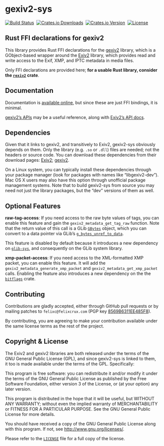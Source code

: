 gexiv2-sys
==========

[![Build Status](https://img.shields.io/travis/felixc/gexiv2-sys.svg)](https://travis-ci.org/felixc/gexiv2-sys)&nbsp;
[![Crates.io Downloads](https://img.shields.io/crates/d/gexiv2-sys.svg)](https://crates.io/crates/gexiv2-sys)&nbsp;
[![Crates.io Version](https://img.shields.io/crates/v/gexiv2-sys.svg)](https://crates.io/crates/gexiv2-sys)&nbsp;
[![License](https://img.shields.io/crates/l/gexiv2-sys.svg)](https://github.com/felixc/gexiv2-sys/blob/master/LICENSE)&nbsp;


Rust FFI declarations for gexiv2
--------------------------------

This library provides Rust FFI declarations for the [gexiv2][gexiv2] library,
which is a GObject-based wrapper around the [Exiv2][exiv2] library, which
provides read and write access to the Exif, XMP, and IPTC metadata in media
files.

Only FFI declarations are provided here; **for a usable Rust library, consider
the [`rexiv2`][rexiv2] crate**.

[gexiv2]: https://wiki.gnome.org/Projects/gexiv2
[exiv2]:  http://www.exiv2.org/
[rexiv2]: https://github.com/felixc/rexiv2


Documentation
-------------

Documentation is [available online][gexiv2-sys], but since these are just FFI
bindings, it is minimal.

[gexiv2’s APIs][gexiv2-api] may be a useful reference, along with [Exiv2’s
API docs][exiv2-api].

[gexiv2-sys]: https://felixcrux.com/files/doc/gexiv2_sys/
[gexiv2-api]: https://git.gnome.org/browse/gexiv2/tree/gexiv2/gexiv2-metadata.h
[exiv2-api]:  http://exiv2.org/doc/index.html


Dependencies
------------

Given that it links to gexiv2, and transitively to Exiv2, gexiv2-sys obviously
depends on them. Only the library (e.g. `.so` or `.dll`) files are needed; not
the headers or source code. You can download these dependencies from their
download pages: [Exiv2][exiv2-dl]; [gexiv2][gexiv2-dl].

On a Linux system, you can typically install these dependencies through your
package manager (look for packages with names like “libgexiv2-dev”). Mac OS X
users may also have this option through unofficial package management systems.
Note that to build gexiv2-sys from source you may need not just the library
packages, but the “dev” versions of them as well.

[exiv2-dl]:  http://www.exiv2.org/download.html
[gexiv2-dl]: https://wiki.gnome.org/Projects/gexiv2/BuildingAndInstalling


Optional Features
-----------------

**raw-tag-access**: If you need access to the raw byte values of tags, you can
enable this feature and gain the `gexiv2_metadata_get_tag_raw` function. Note
that the return value of this call is a GLib [`GBytes`][gbytes] object, which
you can convert to a data pointer via GLib’s [`g_bytes_unref_to_data`][unref].

This feature is disabled by default because it introduces a new dependency on
[`glib-sys`][glib-sys], and consequently on the GLib system library.

**xmp-packet-access**: If you need access to the XML-formatted XMP packet, you
can enable this feature. It will add the `gexiv2_metadata_generate_xmp_packet`
and `gexiv2_metadata_get_xmp_packet` calls. Enabling the feature also introduces
a new dependency on the the [`bitflags`][bitflags] crate.

[gbytes]: http://gtk-rs.org/docs/glib_sys/struct.GBytes.html
[unref]: http://gtk-rs.org/docs/glib_sys/fn.g_bytes_unref_to_data.html
[glib-sys]: https://crates.io/crates/glib-sys/
[bitflags]: https://crates.io/crates/bitflags


Contributing
------------

Contributions are gladly accepted, either through GitHub pull requests or by
mailing patches to `felixc@felixcrux.com` (PGP key [8569B6311EE485F8][pgp-key]).

By contributing, you are agreeing to make your contribution available under the
same license terms as the rest of the project.

[pgp-key]: http://hkps.pool.sks-keyservers.net/pks/lookup?op=vindex&search=0x8569B6311EE485F8


Copyright & License
-------------------

The Exiv2 and gexiv2 libraries are both released under the terms of the GNU
General Public License (GPL), and since gexiv2-sys is linked to them, it too
is made available under the terms of the GPL. Specifically:

This program is free software: you can redistribute it and/or modify it
under the terms of the GNU General Public License as published by the Free
Software Foundation, either version 3 of the License, or (at your option)
any later version.

This program is distributed in the hope that it will be useful, but WITHOUT
ANY WARRANTY; without even the implied warranty of MERCHANTABILITY or FITNESS
FOR A PARTICULAR PURPOSE. See the GNU General Public License for more details.

You should have received a copy of the GNU General Public License along with
this program. If not, see <http://www.gnu.org/licenses/>.

Please refer to the [`LICENSE`](LICENSE) file for a full copy of the license.
